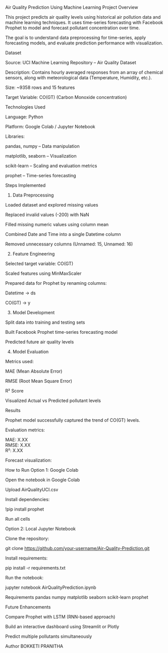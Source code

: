 Air Quality Prediction Using Machine Learning
Project Overview

This project predicts air quality levels using historical air pollution data and machine learning techniques. It uses time-series forecasting with Facebook Prophet to model and forecast pollutant concentration over time.

The goal is to understand data preprocessing for time-series, apply forecasting models, and evaluate prediction performance with visualization.

Dataset

Source: UCI Machine Learning Repository – Air Quality Dataset

Description: Contains hourly averaged responses from an array of chemical sensors, along with meteorological data (Temperature, Humidity, etc.).

Size: ~9358 rows and 15 features

Target Variable: CO(GT) (Carbon Monoxide concentration)

Technologies Used

Language: Python

Platform: Google Colab / Jupyter Notebook

Libraries:

pandas, numpy – Data manipulation

matplotlib, seaborn – Visualization

scikit-learn – Scaling and evaluation metrics

prophet – Time-series forecasting

Steps Implemented
1. Data Preprocessing

Loaded dataset and explored missing values

Replaced invalid values (-200) with NaN

Filled missing numeric values using column mean

Combined Date and Time into a single Datetime column

Removed unnecessary columns (Unnamed: 15, Unnamed: 16)

2. Feature Engineering

Selected target variable: CO(GT)

Scaled features using MinMaxScaler

Prepared data for Prophet by renaming columns:

Datetime → ds

CO(GT) → y

3. Model Development

Split data into training and testing sets

Built Facebook Prophet time-series forecasting model

Predicted future air quality levels

4. Model Evaluation

Metrics used:

MAE (Mean Absolute Error)

RMSE (Root Mean Square Error)

R² Score

Visualized Actual vs Predicted pollutant levels

 Results

Prophet model successfully captured the trend of CO(GT) levels.

Evaluation metrics:

MAE: X.XX  
RMSE: X.XX  
R²: X.XX  


Forecast visualization:

How to Run
Option 1: Google Colab

Open the notebook in Google Colab

Upload AirQualityUCI.csv

Install dependencies:

!pip install prophet


Run all cells

Option 2: Local Jupyter Notebook

Clone the repository:

git clone https://github.com/your-username/Air-Quality-Prediction.git


Install requirements:

pip install -r requirements.txt


Run the notebook:

jupyter notebook AirQualityPrediction.ipynb

Requirements
pandas
numpy
matplotlib
seaborn
scikit-learn
prophet

Future Enhancements

Compare Prophet with LSTM (RNN-based approach)

Build an interactive dashboard using Streamlit or Plotly

Predict multiple pollutants simultaneously


Author 
BOKKETI PRANITHA
